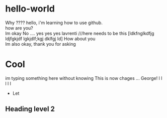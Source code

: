 # hello-world
Why ????
hello, i'm learning how to use github.<br>
how are you?<br>
Im okay No .... yes yes yes   lavrenti ///here needs to be this [ldkfnglkdfjg ldjfgkjdf lgkjdlf;kgj dklfgj ld]
How about you<br>
Im also okay, thank you for asking<br>

# Cool
im typing something here without knowing
This is now chages ... George!
l
l
l
l
l


- Let
## Heading level 2

